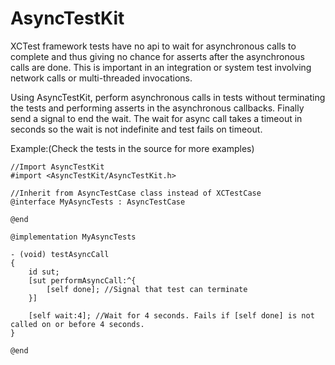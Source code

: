 AsyncTestKit
============

XCTest framework tests have no api to wait for asynchronous calls to complete and thus giving no chance for asserts after the asynchronous calls are done. This is important in an integration or system test involving network calls or multi-threaded invocations. 

Using AsyncTestKit, perform asynchronous calls in tests without terminating the tests and performing asserts in the asynchronous callbacks. Finally send a signal to end the wait. The wait for async call takes a timeout in seconds so the wait is not indefinite and test fails on timeout.

Example:(Check the tests in the source for more examples)

```
//Import AsyncTestKit
#import <AsyncTestKit/AsyncTestKit.h>

//Inherit from AsyncTestCase class instead of XCTestCase
@interface MyAsyncTests : AsyncTestCase

@end

@implementation MyAsyncTests

- (void) testAsyncCall
{
    id sut;
    [sut performAsyncCall:^{
        [self done]; //Signal that test can terminate
    }]
    
    [self wait:4]; //Wait for 4 seconds. Fails if [self done] is not called on or before 4 seconds.
}

@end
```


